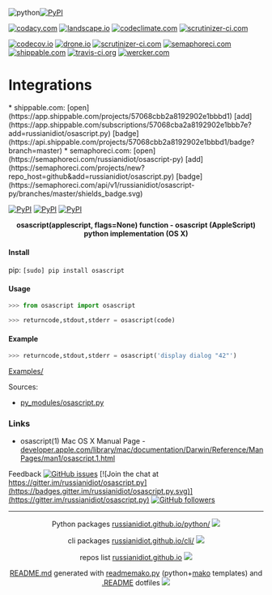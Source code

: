 ![python](https://img.shields.io/badge/language-python-blue.svg)[![PyPI](https://img.shields.io/pypi/pyversions/osascript.svg)](https://pypi.python.org/pypi/osascript)

[![codacy.com](https://api.codacy.com/project/badge/Grade/3e30e0c2134544ddb7a70848b19f43de)](https://www.codacy.com/app/russianidiot-github/osascript-py/dashboard)
[![landscape.io](https://landscape.io/github/russianidiot/osascript.py/master/landscape.svg?style=flat)](https://landscape.io/github/russianidiot/osascript.py)
[![codeclimate.com](https://codeclimate.com/github/russianidiot/osascript.py/badges/gpa.svg)](https://codeclimate.com/github/russianidiot/osascript.py)
[![scrutinizer-ci.com](https://scrutinizer-ci.com/g/russianidiot/osascript.py/badges/quality-score.png?b=master)](https://scrutinizer-ci.com/g/russianidiot/osascript.py/)

[![codecov.io](https://codecov.io/github/russianidiot/osascript.py/coverage.svg?branch=master)](https://codecov.io/github/russianidiot/osascript.py?branch=master)
[![drone.io](https://drone.io/github.com/russianidiot/osascript.py/status.png)](https://drone.io/github.com/russianidiot/osascript.py)
[![scrutinizer-ci.com](https://scrutinizer-ci.com/g/russianidiot/osascript.py/badges/build.png?b=master)](https://scrutinizer-ci.com/g/russianidiot/osascript.py/)
[![semaphoreci.com](https://semaphoreci.com/api/v1/russianidiot/osascript-py/branches/master/shields_badge.svg)](https://semaphoreci.com/russianidiot/osascript-py)
[![shippable.com](https://api.shippable.com/projects/57068cbb2a8192902e1bbbd1/badge?branch=master)](https://app.shippable.com/projects/57068cbb2a8192902e1bbbd1)
[![travis-ci.org](https://travis-ci.org/russianidiot/osascript.py.svg)](https://travis-ci.org/russianidiot/osascript.py)
[![wercker.com](https://app.wercker.com/status/9b568382fe980d02e6b671e3e1a3c434/s/master)](https://app.wercker.com/#applications/570bf18c3f1a891374046873)

<h1 color="red">Integrations</h1>
*	shippable.com:
[open](https://app.shippable.com/projects/57068cbb2a8192902e1bbbd1)
[add](https://app.shippable.com/subscriptions/57068cba2a8192902e1bbb7e?add=russianidiot/osascript.py)
[badge](https://api.shippable.com/projects/57068cbb2a8192902e1bbbd1/badge?branch=master)
*	semaphoreci.com:
[open](https://semaphoreci.com/russianidiot/osascript-py)
[add](https://semaphoreci.com/projects/new?repo_host=github&add=russianidiot/osascript.py)
[badge](https://semaphoreci.com/api/v1/russianidiot/osascript-py/branches/master/shields_badge.svg)

[![PyPI](https://img.shields.io/pypi/v/osascript.svg)](https://pypi.python.org/pypi/osascript)
[![PyPI](https://img.shields.io/pypi/dm/osascript.svg)](https://pypi.python.org/pypi/osascript)
[![PyPI](https://img.shields.io/pypi/dd/osascript.svg)](https://pypi.python.org/pypi/osascript)

<p align="center">
    <b>osascript(applescript, flags=None) function - osascript (AppleScript) python implementation (OS X)</b>
</p>

#### Install

pip: 
`[sudo] pip install osascript`

#### Usage

```python
>>> from osascript import osascript

>>> returncode,stdout,stderr = osascript(code)

```

#### Example

```python
>>> returncode,stdout,stderr = osascript('display dialog "42"')

```

[Examples/](https://github.com/russianidiot/osascript.py/tree/master/Examples)

Sources:
*	[py_modules/osascript.py](https://github.com/russianidiot/osascript.py/blob/master/py_modules/osascript.py)

### Links

*	osascript(1) Mac OS X Manual Page - [developer.apple.com/library/mac/documentation/Darwin/Reference/ManPages/man1/osascript.1.html](https://developer.apple.com/library/mac/documentation/Darwin/Reference/ManPages/man1/osascript.1.html)

Feedback
[![GitHub issues](https://img.shields.io/github/issues/russianidiot/osascript.py.svg)](https://github.com/russianidiot/osascript.py/issues)
[![Join the chat at https://gitter.im/russianidiot/osascript.py](https://badges.gitter.im/russianidiot/osascript.py.svg)](https://gitter.im/russianidiot/osascript.py)
[![GitHub followers](https://img.shields.io/github/followers/russianidiot.svg?style=social&label=Follow)](https://github.com/russianidiot)

* * *

<p align="center">
	Python packages <a href="http://russianidiot.github.io/python/">russianidiot.github.io/python/</a>
	<img src="http://russianidiot.github.io/images/python/16.png" />
</p>
<p align="center">
	cli packages <a href="http://russianidiot.github.io/python/">russianidiot.github.io/cli/</a>
<img src="http://russianidiot.github.io/images/cli/16.png" />
</p>

<p align="center">
	repos list <a href="http://russianidiot.github.io/">russianidiot.github.io</a> <img src="http://russianidiot.github.io/images/star/16.png" />
</p>

<p align="center">
	<a href="https://raw.githubusercontent.com/russianidiot/osascript.py/master/README.md">README.md</a> generated with <a href="https://github.com/russianidiot/readme-mako.py">readmemako.py</a> (python+<a href="http://www.makotemplates.org/">mako</a> templates) and <a href="https://github.com/russianidiot-dotfiles/.README">.README</a> dotfiles 
<img src="http://russianidiot.github.io/images/book/16.png">
</p>
